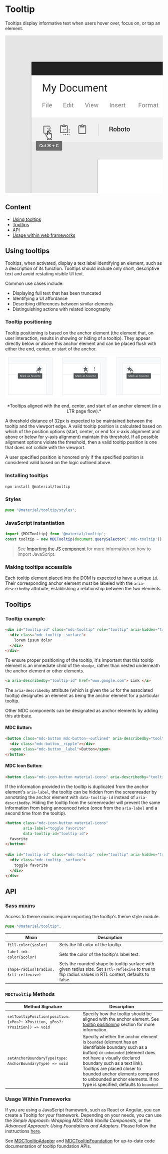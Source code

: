 <!--docs:
title: "Tooltip"
layout: detail
section: components
excerpt: "Tooltips display informative text when users hover over, focus on, or tap an element."
iconId: tooltip
path: /catalog/tooltips/
-->

# Tooltip

Tooltips display informative text when users hover over, focus on, or tap an element.

![Tooltip example](images/tooltip.png)

## Content

* [Using tooltips](#using-tooltips)
* [Tooltips](#tooltips)
* [API](#api)
* [Usage within web frameworks](#usage-within-web-frameworks)

## Using tooltips

Tooltips, when activated, display a text label identifying an element, such as a
description of its function. Tooltips should include only short, descriptive
text and avoid restating visible UI text.

Common use cases include:

* Displaying full text that has been truncated
* Identifying a UI affordance
* Describing differences between similar elements
* Distinguishing actions with related iconography

### Tooltip positioning
Tooltip positioning is based on the anchor element (the element that, on user
interaction, results in showing or hiding of a tooltip). They appear directly
below or above this anchor element and can be placed flush with either the end,
center, or start of the anchor.

![End, center, and start alignment of tooltip on icon button in a LTR page](images/plain_tooltip_alignment.png)
<p align="center"> *Tooltips aligned with the end, center, and start of an anchor element (in a LTR page flow).* </p>


A threshold distance of 32px is expected to be maintained between the tooltip
and the viewport edge. A valid tooltip position is calculated based on which of
the position options (start, center, or end for x-axis alignment and above or
below for y-axis alignment) maintain this threshold. If all possible alignment
options violate the threshold, then a valid tooltip position is one that does
not collide with the viewport.

A user specified position is honored only if the specified position is
considered valid based on the logic outlined above.

### Installing tooltips

```
npm install @material/tooltip
```

### Styles

```scss
@use "@material/tooltip/styles";
```

### JavaScript instantiation

```js
import {MDCTooltip} from '@material/tooltip';
const tooltip = new MDCTooltip(document.querySelector('.mdc-tooltip'));
```

> See [Importing the JS component](../../docs/importing-js.md) for more information on how to import JavaScript.

### Making tooltips accessible

Each tooltip element placed into the DOM is expected to have a unique `id`.
Their corresponding anchor element must be labeled with the `aria-describedby`
attribute, establishing a relationship between the two elements.

## Tooltips

### Tooltip example

```html
<div id="tooltip-id" class="mdc-tooltip" role="tooltip" aria-hidden="true">
  <div class="mdc-tooltip__surface">
    lorem ipsum dolor
  </div>
</div>
```

To ensure proper positioning of the tooltip, it's important that this tooltip
element is an immediate child of the `<body>`, rather than nested underneath
the anchor element or other elements.


```html
<a aria-describedby="tooltip-id" href="www.google.com"> Link </a>
```

The `aria-describedby` attribute (which is given the `id` for the associated tooltip)
designates an element as being the anchor element for a particular tooltip.

Other MDC components can be designated as anchor elements by adding this
attribute.

#### MDC Button:

```html
<button class="mdc-button mdc-button--outlined" aria-describedby="tooltip-id">
  <div class="mdc-button__ripple"></div>
  <span class="mdc-button__label">Button</span>
</button>
```
#### MDC Icon Button:

```html
<button class="mdc-icon-button material-icons" aria-describedby="tooltip-id">favorite</button>
```

If the information provided in the tooltip is duplicated from the anchor
element's `aria-label`, the tooltip can be hidden from the screenreader by
annotating the anchor element with `data-tooltip-id` instead of
`aria-describedby`. Hiding the tooltip from the screenreader will prevent the
same information from being announced twice (once from the `aria-label` and
a second time from the tooltip).

```html
<button class="mdc-icon-button material-icons"
        aria-label="toggle favorite"
        data-tooltip-id="tooltip-id">
  favorite
</button>

<div id="tooltip-id" class="mdc-tooltip" role="tooltip" aria-hidden="true">
  <div class="mdc-tooltip__surface">
    toggle favorite
  </div>
</div>
```


## API

### Sass mixins

Access to theme mixins require importing the tooltip's theme style module.

```scss
@use "@material/tooltip";
```

Mixin | Description
--- | ---
`fill-color($color)` | Sets the fill color of the tooltip.
`label-ink-color($color)` | Sets the color of the tooltip's label text.
`shape-radius($radius, $rtl-reflexive)` | Sets the rounded shape to tooltip surface with given radius size. Set `$rtl-reflexive` to true to flip radius values in RTL context, defaults to false.

### `MDCTooltip` Methods

Method Signature | Description
--- | ---
`setTooltipPosition(position: {xPos?: XPosition, yPos?: YPosition}) => void` | Specify how the tooltip should be aligned with the anchor element. See [tooltip positioning](#tooltip-positioning) section for more information.
`setAnchorBoundaryType(type: AnchorBoundaryType) => void` | Specify whether the anchor element is `bounded` (element has an identifiable boundary such as a button) or `unbounded` (element does not have a visually declared boundary such as a text link). Tooltips are placed closer to bounded anchor elements compared to unbounded anchor elements. If no type is specified, defaults to `bounded`

### Usage Within Frameworks

If you are using a JavaScript framework, such as React or Angular, you can create a Tooltip for your framework. Depending on your needs, you can use the _Simple Approach: Wrapping MDC Web Vanilla Components_, or the _Advanced Approach: Using Foundations and Adapters_. Please follow the instructions [here](../../docs/integrating-into-frameworks.md).

See [MDCTooltipAdapter](./adapter.ts) and [MDCTooltipFoundation](./foundation.ts) for up-to-date code documentation of tooltip foundation APIs.

